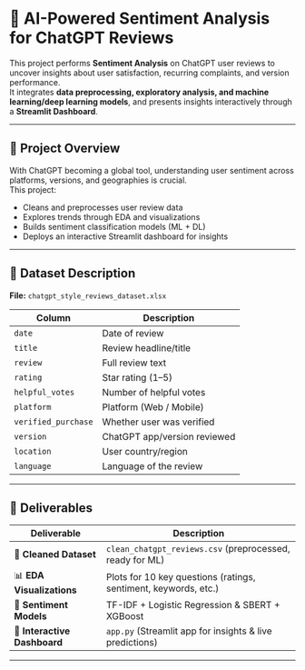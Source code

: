 # 🤖 AI-Powered Sentiment Analysis for ChatGPT Reviews

This project performs **Sentiment Analysis** on ChatGPT user reviews to uncover insights about user satisfaction, recurring complaints, and version performance.  
It integrates **data preprocessing, exploratory analysis, and machine learning/deep learning models**, and presents insights interactively through a **Streamlit Dashboard**.

---

## 📘 Project Overview

With ChatGPT becoming a global tool, understanding user sentiment across platforms, versions, and geographies is crucial.  
This project:
- Cleans and preprocesses user review data
- Explores trends through EDA and visualizations
- Builds sentiment classification models (ML + DL)
- Deploys an interactive Streamlit dashboard for insights

---

## 📂 Dataset Description

**File:** `chatgpt_style_reviews_dataset.xlsx`

| Column | Description |
|---------|-------------|
| `date` | Date of review |
| `title` | Review headline/title |
| `review` | Full review text |
| `rating` | Star rating (1–5) |
| `helpful_votes` | Number of helpful votes |
| `platform` | Platform (Web / Mobile) |
| `verified_purchase` | Whether user was verified |
| `version` | ChatGPT app/version reviewed |
| `location` | User country/region |
| `language` | Language of the review |

---

## 🚀 Deliverables

| Deliverable | Description |
|--------------|-------------|
| 🧹 **Cleaned Dataset** | `clean_chatgpt_reviews.csv` (preprocessed, ready for ML) |
| 📊 **EDA Visualizations** | Plots for 10 key questions (ratings, sentiment, keywords, etc.) |
| 🤖 **Sentiment Models** | TF-IDF + Logistic Regression & SBERT + XGBoost |
| 🧩 **Interactive Dashboard** | `app.py` (Streamlit app for insights & live predictions) |


---

